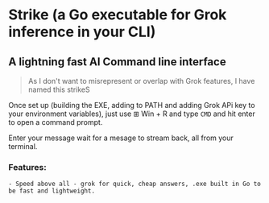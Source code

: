 # Strike (a Go executable for Grok inference in your CLI)

## A lightning fast AI Command line interface

> As I don't want to misrepresent or overlap with Grok features, I have named this strikeS

Once set up (building the EXE, adding to PATH and adding Grok APi key to your environment variables), just use ⊞ Win + R and type `CMD` and hit enter to open a command prompt. 

Enter your message wait for a mesage to stream back, all from your terminal.

### Features:
    - Speed above all - grok for quick, cheap answers, .exe built in Go to be fast and lightweight.

